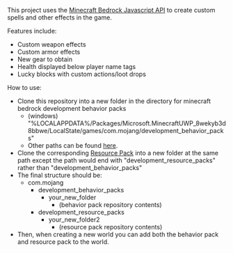 This project uses the [Minecraft Bedrock Javascript API](https://learn.microsoft.com/en-us/minecraft/creator/scriptapi/?view=minecraft-bedrock-stable) to create custom spells
and other effects in the game.

Features include:
- Custom weapon effects
- Custom armor effects
- New gear to obtain
- Health displayed below player name tags
- Lucky blocks with custom actions/loot drops

How to use:
- Clone this repository into a new folder in the directory for minecraft bedrock development behavior packs
  * (windows) "%LOCALAPPDATA%/Packages/Microsoft.MinecraftUWP_8wekyb3d8bbwe/LocalState/games/com.mojang/development_behavior_packs"
  * Other paths can be found [here](https://wiki.bedrock.dev/guide/project-setup.html).
- Clone the corresponding [Resource Pack](https://github.com/tracevd/mc_ench_mod_rp) into a new folder at the same path except the path would end with "development_resource_packs" rather than "development_behavior_packs"
- The final structure should be:
  * com.mojang
    * development_behavior_packs
      * your_new_folder
        * (behavior pack repository contents)
    * development_resource_packs
      * your_new_folder2
        * (resource pack repository contents)
- Then, when creating a new world you can add both the behavior pack and resource pack to the world.